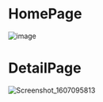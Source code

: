 # HomePage
![image](https://user-images.githubusercontent.com/75485524/101231637-89ed6280-36d2-11eb-8095-d3451b61ed9e.png)

# DetailPage
![Screenshot_1607095813](https://user-images.githubusercontent.com/75485524/101231638-8bb72600-36d2-11eb-8ff0-d8bd74b5af47.png)





